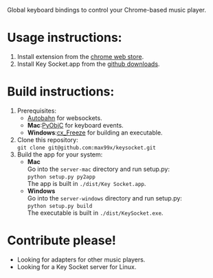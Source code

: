 Global keyboard bindings to control your Chrome-based music player.

# Usage instructions:

1. Install extension from the [chrome web store][crx].
2. Install Key Socket.app from the [github downloads][app].

# Build instructions:

1. Prerequisites:
    * [Autobahn](https://github.com/oberstet/Autobahn/) for websockets.
    * **Mac**:[PyObjC](http://pyobjc.sourceforge.net) for keyboard events.
    * **Windows**:[cx_Freeze](http://pypi.python.org/pypi/cx_Freeze) for building an executable.
2. Clone this repository:  
   `git clone git@github.com:max99x/keysocket.git`
3. Build the app for your system:
    * **Mac**  
      Go into the `server-mac` directory and run setup.py:  
      `python setup.py py2app`  
      The app is built in `./dist/Key Socket.app`.
    * **Windows**  
      Go into the `server-windows` directory and run setup.py:  
      `python setup.py build`  
      The executable is built in `./dist/KeySocket.exe`.

# Contribute please!

* Looking for adapters for other music players.
* Looking for a Key Socket server for Linux.

[crx]: https://chrome.google.com/webstore/detail/fphfgdknbpakeedbaenojjdcdoajihik
[app]: https://github.com/downloads/max99x/keysocket/KeySocket.zip
